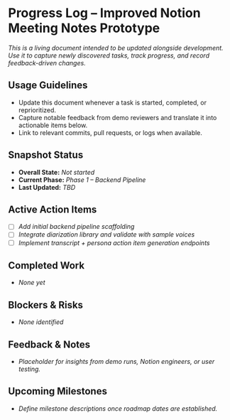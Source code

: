 # Progress Log – Improved Notion Meeting Notes Prototype

_This is a living document intended to be updated alongside development. Use it to capture newly discovered tasks, track progress, and record feedback-driven changes._

## Usage Guidelines
- Update this document whenever a task is started, completed, or reprioritized.
- Capture notable feedback from demo reviewers and translate it into actionable items below.
- Link to relevant commits, pull requests, or logs when available.

## Snapshot Status
- **Overall State:** _Not started_
- **Current Phase:** _Phase 1 – Backend Pipeline_
- **Last Updated:** _TBD_

## Active Action Items
- [ ] _Add initial backend pipeline scaffolding_
- [ ] _Integrate diarization library and validate with sample voices_
- [ ] _Implement transcript + persona action item generation endpoints_

## Completed Work
- _None yet_

## Blockers & Risks
- _None identified_

## Feedback & Notes
- _Placeholder for insights from demo runs, Notion engineers, or user testing._

## Upcoming Milestones
- _Define milestone descriptions once roadmap dates are established._
